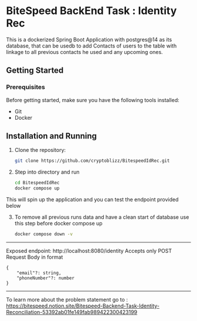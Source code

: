 # BiteSpeed BackEnd Task : Identity Rec 

This is a dockerized Spring Boot Application with postgres@14 as its database, 
that can be usedb to add Contacts of users to the table with linkage to all previous 
contacts he used and any upcoming ones.

## Getting Started

### Prerequisites

Before getting started, make sure you have the following tools installed:

- Git
- Docker
## Installation and Running 
1. Clone the repository:
   ```bash
   git clone https://github.com/cryptoblizz/BitespeedIdRec.git
2. Step into directory and run
    ```bash
    cd BitespeedIdRec
    docker compose up
   
This will spin up the application and you can test the endpoint provided below

3. To remove all previous runs data and have a clean start of database use this step before docker compose up
   ```bash
   docker compose down -v
   
**********

Exposed endpoint: http://localhost:8080/identity
Accepts only POST Request Body in format 
```tsx
{
	"email"?: string,
	"phoneNumber"?: number
}
```

****

To learn more about the problem statement go to : https://bitespeed.notion.site/Bitespeed-Backend-Task-Identity-Reconciliation-53392ab01fe149fab989422300423199

